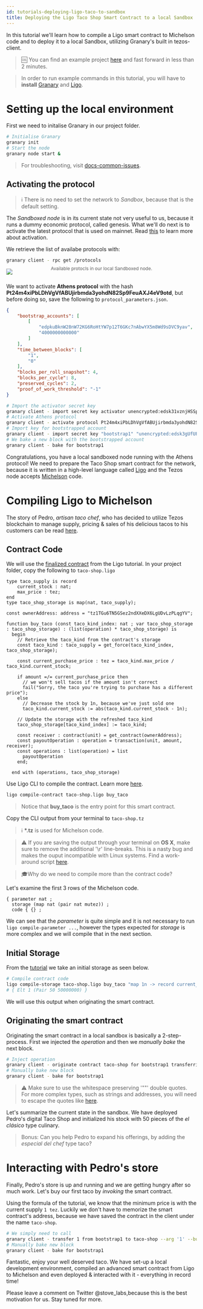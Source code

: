 ```yaml
---
id: tutorials-deploying-ligo-taco-to-sandbox
title: Deploying the Ligo Taco Shop Smart Contract to a local Sandbox
---
```


In this tutorial we'll learn how to compile a Ligo smart contract to Michelson code and to deploy it to a local Sandbox, utilizing Granary's built in tezos-client.

> 🆒 You can find an example project [here](https://github.com/stove-labs/granary/tree/features/examples/examples/deploying_ligo) and fast forward in less than 2 minutes. 

> In order to run example commands in this tutorial, you will have to **install** [ Granary](getting-started-install.md) and [ Ligo](https://ligolang.org/docs/next/setup/installation/). 


# Setting up the local environment

First we need to initalise Granary in our project folder.

```zsh
# Initialise Granary
granary init
# Start the node
granary node start &
```
> For troubleshooting, visit
[docs-common-issues](https://stove-labs.github.io/granary/docs/getting-started-install#troubleshooting-common-issues).


## Activating the protocol
> ℹ️ There is no need to set the network to *Sandbox*, because that is the default setting.

The *Sandboxed node* is in its current state not very useful to us, because it runs a dummy economic protocol, called genesis. What we'll do next is to activate the latest protocol that is used on mainnet. Read [this](https://stove-labs.github.io/granary/docs/sandboxnet-activating-a-protocol) to learn more about activation.

We retrieve the list of availabe protocols with:
```zsh
granary client - rpc get /protocols
```


<img src="/granary/img/tutorials/deploy-a-ligo-smart-contract-in-local-sandbox/available-protocols.png" />
<div style="opacity: 0.7; text-align: center; font-size: 12px; margin-top:-24px;">
Available protocls in our local Sandboxed node.
</div>

<br/>

We want to activate **Athens protocol** with the hash **Pt24m4xiPbLDhVgVfABUjirbmda3yohdN82Sp9FeuAXJ4eV9otd**, but before doing so, save the following to `protocol_parameters.json`.

```json
{
    "bootstrap_accounts": [
        [
            "edpkuBknW28nW72KG6RoHtYW7p12T6GKc7nAbwYX5m8Wd9sDVC9yav",
            "4000000000000"
        ]
    ],
    "time_between_blocks": [
        "1",
        "0"
    ],
    "blocks_per_roll_snapshot": 4,
    "blocks_per_cycle": 8,
    "preserved_cycles": 2,
    "proof_of_work_threshold": "-1"
}
```

```zsh
# Import the activator secret key
granary client - import secret key activator unencrypted:edsk31vznjHSSpGExDMHYASz45VZqXN4DPxvsa4hAyY8dHM28cZzp6 --force
# Activate Athens protocol
granary client - activate protocol Pt24m4xiPbLDhVgVfABUjirbmda3yohdN82Sp9FeuAXJ4eV9otd with fitness 1 and key activator and parameters $PWD/protocol_parameters.json --timestamp $(TZ='AAA+1' date +%FT%TZ)
# Import key for bootstrapped account
granary client - import secret key "bootstrap1" "unencrypted:edsk3gUfUPyBSfrS9CCgmCiQsTCHGkviBDusMxDJstFtojtc1zcpsh"
# We bake a new block with the bootstrapped account
granary client - bake for bootstrap1
```

Congratulations, you have a local sandboxed node running with the Athens protocol! We need to prepare the Taco Shop smart contract for the network, because it is written in a high-level language called [Ligo](https://www.ligolang.org) and the Tezos node accepts [Michelson](https://www.michelson-lang.com/) code.

# Compiling Ligo to Michelson
The story of Pedro, *artisan taco chef*, who has decided to utilize Tezos blockchain to  manage supply, pricing & sales of his delicious tacos to his customers can be read [here](https://ligolang.org/docs/tutorials/get-started/tezos-taco-shop-smart-contract/).


## Contract Code
We will use the [finalized contract](https://ligolang.org/docs/tutorials/get-started/tezos-taco-shop-payout/#finalizing-the-contract) from the Ligo tutorial. In your project folder, copy the following to `taco-shop.ligo`

```
type taco_supply is record
    current_stock : nat;
    max_price : tez;
end
type taco_shop_storage is map(nat, taco_supply);

const ownerAddress: address = "tz1TGu6TN5GSez2ndXXeDX6LgUDvLzPLqgYV";

function buy_taco (const taco_kind_index: nat ; var taco_shop_storage : taco_shop_storage) : (list(operation) * taco_shop_storage) is
  begin
    // Retrieve the taco_kind from the contract's storage
    const taco_kind : taco_supply = get_force(taco_kind_index, taco_shop_storage);
    
    const current_purchase_price : tez = taco_kind.max_price / taco_kind.current_stock;

    if amount =/= current_purchase_price then
      // we won't sell tacos if the amount isn't correct
      fail("Sorry, the taco you're trying to purchase has a different price");
    else
      // Decrease the stock by 1n, because we've just sold one
      taco_kind.current_stock := abs(taco_kind.current_stock - 1n);

    // Update the storage with the refreshed taco_kind
    taco_shop_storage[taco_kind_index] := taco_kind;

    const receiver : contract(unit) = get_contract(ownerAddress);
    const payoutOperation : operation = transaction(unit, amount, receiver);
    const operations : list(operation) = list
      payoutOperation
    end;

  end with (operations, taco_shop_storage)
```

Use Ligo CLI to compile the contract. Learn more [here](https://ligolang.org/docs/next/api-cli-commands/#compiling-a-contract).

```zsh 
ligo compile-contract taco-shop.ligo buy_taco
```

> Notice that **buy_taco** is the entry point for this smart contract.

Copy the CLI output from your terminal to `taco-shop.tz`

> ℹ️ **\*.tz** is used for Michelson code.

> ⚠️ If you are saving the output through your terminal on **OS X**, make sure to remove the additional '\r' line-breaks. This is a nasty bug and makes the ouput incompatible with Linux systems. Find a work-around script [here](https://github.com/stove-labs/granary/blob/features/examples/examples/deploying_ligo/contracts/compile-contract.sh#L7).

>🎓Why do we need to compile more than the contract code? 

Let's examine the first 3 rows of the Michelson code.
```
{ parameter nat ;
  storage (map nat (pair nat mutez)) ;
  code { {} ;
```  
We can see that the *parameter* is quite simple and it is not necessary to run `ligo compile-parameter ...`, however the types expected for *storage* is more complex and we will compile that in the next section.
 
## Initial Storage
From the [tutorial](https://ligolang.org/docs/tutorials/get-started/tezos-taco-shop-payout/#finalizing-the-contract) we take an initial storage as seen below.

```sh
# Compile contract code
ligo compile-storage taco-shop.ligo buy_taco "map 1n -> record current_stock = 50n; max_price = 50000000mtz; end; end"
# { Elt 1 (Pair 50 50000000) }
```
We will use this output when originating the smart contract.

## Originating the smart contract
Originating the smart contract in a local sandbox is basically a 2-step-process. First we injected the *operation* and then we *manually bake* the next block.
```zsh
# Inject operation
granary client - originate contract taco-shop for bootstrap1 transferring 0 from bootstrap1 running $PWD/contracts/taco-shop.tz --init '"{ Elt 1 (Pair 50 50000000) }"' --burn-cap 2.356 --force &
# Manually bake new block
granary client - bake for bootstrap1
```

> ⚠️ Make sure to use the whitespace preserving '""' double quotes. For more complex types, such as strings and addresses, you will need to escape the quotes like [here](https://github.com/stove-labs/nft.stove-labs.com/blob/master/docs/index.html#L141).

Let's summarize the current state in the sandbox. We have deployed Pedro's digital Taco Shop and initialized his stock with 50 pieces of the *el clásico* type culinary. 

> Bonus: Can you help Pedro to expand his offerings, by adding the *especial del chef* type taco?

# Interacting with Pedro's store

Finally, Pedro's store is up and running and we are getting hungry after so much work. Let's buy our first taco by *invoking* the smart contract.

Using the formula of the tutorial, we know that the minimum price is with the current supply `1 tez`. Luckily we don't have to memorize the smart contract's address, because we have saved the contract in the client under the name `taco-shop`.

```zsh
# We simply need to call
granary client - transfer 1 from bootstrap1 to taco-shop --arg '1' --burn-cap 0.257 &
# Manually bake new block
granary client - bake for bootstrap1
```

Fantastic, enjoy your well deserved taco. We have set-up a local development environment, compiled an advanced smart contract from Ligo to Michelson and even deployed & interacted with it - everything in record time!

Please leave a comment on Twitter @stove_labs,because this is the best motivation for us. Stay tuned for more.